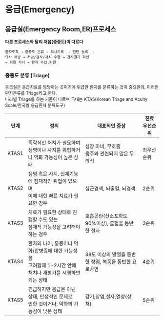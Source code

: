 # 응급(Emergency)

## 응급실(Emergency Room,ER)프로세스
**다른 프로세스와 달리 처음(중증도)이 다르다**
```
환자도착 → 중증도 분류 → 의사기록  → 진단 등록 →
의사 처방 → 처방/검사/처치 수행 → 검사결과 확인 
→ 퇴원 지시 → 환자 수납,퇴원
```

### 중증도 분류 (Triage)
응급실은 응급치료를 담당하는 곳이기에 위급한 환자를 분류하는 것이 중요한데, 이러한 환자분류를 Triage라고 한다.<br> 
나라별 Triage를 하는 기준이 다르며 국내는 KTAS(Korean Triage and Acuity Scale/한국형 응급환자 분류도구)

|단계 | 정의| 대표적인 증상|진료 우선순위|
|---|---|---|---|
| KTAS1  | 즉각적인 처치가 필요하여<br>  생명이나 사지를 위협하거나 악화 가능성이 높은 상태  | 심장 마비, 무호흡<br>음주와 관련되지 않은 무의식 | 최우선 순위 |
| KTAS2  | 생명 혹은 사지, 신체기능에 잠재적인 위협이 있으며 <br> 이에 대한 빠른 치료가 필요한 경우 | 심근경색, 뇌출혈, 뇌경색 |  2순위 |
| KTAS3  | 치료가 필요한 상태로 진행할 수도 있는<br> 잠재적 가능성을 고려해야 하는 경우  | 호흡곤란(산소포화도 90%이상), 출혈을 동반한 설사 | 3순위 |
| KTAS4  | 환자의 나이, 통증이나 악화/합병증에 대한 가능성을 <br> 고려할때 1-2시간 안에 처치나 재평가를 시행하면 되는 상태| 38도 이상의 발열을 동반한 장염, 복통을 동반한 요로감염 | 4순위 |
| KTAS5  | 긴급하지만 응급은 아닌 상태, 만성적인 문제로<br> 인한 것이거나, 악화의 가능성이 낮은 상태 | 감기,장염,설사,열상(상처) |5순위 |